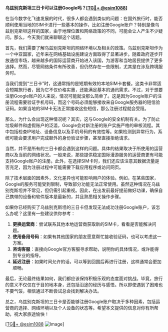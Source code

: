**乌兹别克斯坦三日卡可以注册Google吗？[[TG💪+ @esim1088](https://t.me/s/esim1088)]**

在当今数字化飞速发展的时代，很多人都会遇到类似的问题：在国外旅行时，能否顺利使用当地的SIM卡进行一些基本的操作，比如注册Google账户？特别是像乌兹别克斯坦这样的国家，由于地理位置和网络政策的不同，可能会让人产生不少疑问。那么，今天我们就来聊聊这个话题。

首先，我们需要了解乌兹别克斯坦的网络环境以及相关的政策。乌兹别克斯坦作为一个中亚国家，近年来在网络基础设施建设方面取得了显著进步。随着政府逐步开放通信市场，越来越多的国际运营商开始进入该国，为游客和当地居民提供了更多选择。然而，尽管网络条件有所改善，但仍然存在一些限制，尤其是在涉及跨境服务时。

当我们提到“三日卡”时，这通常指的是短期有效的本地SIM卡套餐。这类卡非常适合短期旅行者，因为它不仅价格实惠，还能满足基本的通讯需求。不过，对于想要注册Google账户的人来说，情况可能就没那么简单了。这是因为Google账户的注册流程需要验证手机号码，而这个号码必须能够接收来自Google服务器的短信验证码。如果当地的SIM卡无法正常接收这些短信，那么注册过程就会受阻。

那么，为什么会出现这种情况呢？其实，这与Google的安全机制有关。为了防止垃圾邮件和虚假账户的泛滥，Google会对新注册的账户实施严格的审核流程。其中包括检查IP地址、设备信息以及手机号码的有效性等。如果检测到异常行为，系统可能会要求用户完成额外的身份验证步骤，甚至直接拒绝请求。

当然，并不是所有的三日卡都会遇到这样的问题。具体的结果取决于所使用的运营商以及当前的网络状况。一般来说，那些提供稳定国际漫游服务的运营商更有可能支持Google账户的注册。此外，在选择SIM卡时，我们还应该注意其数据流量是否充足，因为注册过程中可能需要下载应用程序或访问网页。

除了技术层面的因素外，文化差异也可能影响用户的体验。例如，在某些国家，Google的服务可能受到限制，导致部分功能无法正常使用。虽然这种情况在乌兹别克斯坦并不常见，但仍需引起重视。因此，在出发前最好提前做好功课，确保自己携带的设备和软件版本是最新的，并且熟悉相关操作步骤。

如果你已经购买了乌兹别克斯坦的三日卡但发现无法成功注册Google账户，该怎么办呢？这里有一些建议供你参考：

1. **更换运营商**：尝试联系其他本地运营商获取新的SIM卡，看看是否能解决问题。
2. **使用备用号码**：如果有其他国家的朋友愿意帮忙接收验证码，也可以考虑这一方案。
3. **咨询客服**：直接向Google官方客服寻求帮助，说明你的具体情况，或许能得到专业的指导。
4. **延迟注册**：如果时间允许的话，可以等到回国后再进行注册，这样通常会更加顺畅。

最后，无论最终结果如何，我们都应该保持积极乐观的态度面对挑战。毕竟，旅行的意义不仅仅在于目的地本身，还包括沿途的经历与感悟。所以即使遇到了困难也不要气馁，相信通过不断尝试总会找到解决办法。

总之，乌兹别克斯坦的三日卡是否能够注册Google账户取决于多种因素，包括运营商的选择、网络环境以及个人设备的状态等。希望本文提供的信息对你有所帮助，祝大家旅途愉快！

[[TG💪+ @esim1088](https://t.me/s/esim1088) ![Image](https://i.postimg.cc/4NQfJmqS/Snipaste-2025-05-13-00-14-12.png)]